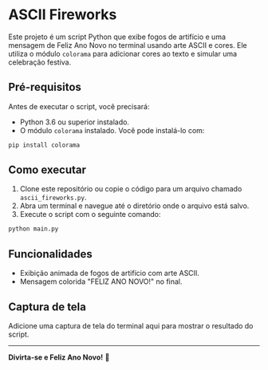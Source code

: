 # ASCII Fireworks

Este projeto é um script Python que exibe fogos de artifício e uma mensagem de Feliz Ano Novo no terminal usando arte ASCII e cores. Ele utiliza o módulo `colorama` para adicionar cores ao texto e simular uma celebração festiva.

## Pré-requisitos

Antes de executar o script, você precisará:

- Python 3.6 ou superior instalado.
- O módulo `colorama` instalado. Você pode instalá-lo com:

```bash
pip install colorama
```

## Como executar

1. Clone este repositório ou copie o código para um arquivo chamado `ascii_fireworks.py`.
2. Abra um terminal e navegue até o diretório onde o arquivo está salvo.
3. Execute o script com o seguinte comando:

```bash
python main.py
```

## Funcionalidades

- Exibição animada de fogos de artifício com arte ASCII.
- Mensagem colorida "FELIZ ANO NOVO!" no final.


## Captura de tela

Adicione uma captura de tela do terminal aqui para mostrar o resultado do script.

---

**Divirta-se e Feliz Ano Novo!** 🎉

